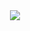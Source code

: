 <div align="center">
	<img src="https://user-images.githubusercontent.com/864992/104815581-b76f1500-5815-11eb-999e-008d868d8e62.gif">
</div>
